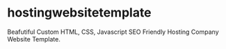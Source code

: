 # hostingwebsitetemplate
Beafutiful Custom HTML, CSS, Javascript SEO Friendly Hosting Company Website Template.
